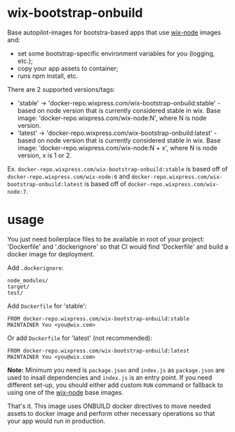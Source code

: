 # wix-bootstrap-onbuild

Base autopilot-images for bootstra-based apps that use [wix-node](https://github.com/wix-private/wix-node-docker-base) images and:
 - set some bootstrap-specific environment variables for you (logging, etc.);
 - copy your app assets to container;
 - runs npm install, etc.

There are 2 supported versions/tags:
 - 'stable' -> 'docker-repo.wixpress.com/wix-bootstrap-onbuild:stable' - based on node version that is currently considered stable in wix. Base image: 'docker-repo.wixpress.com/wix-node:N', where N is node version.
 - 'latest' -> 'docker-repo.wixpress.com/wix-bootstrap-onbuild:latest' - based on node version that is currently considered stable in wix. Base image: 'docker-repo.wixpress.com/wix-node:N + x', where N is node version, x is 1 or 2.

Ex. `docker-repo.wixpress.com/wix-bootstrap-onbuild:stable` is based off of `docker-repo.wixpress.com/wix-node:6` and `docker-repo.wixpress.com/wix-bootstrap-onbuild:latest` is based off of `docker-repo.wixpress.com/wix-node:7`.

# usage

You just need boilerplace files to be available in root of your project: 'Dockerfile' and '.dockerignore' so that CI would find 'Dockerfile' and build a docker image for deployment.

Add `.dockerignore`:

```
node_modules/
target/
test/
```

Add `Dockerfile` for 'stable':

```
FROM docker-repo.wixpress.com/wix-bootstrap-onbuild:stable
MAINTAINER You <you@wix.com>
```

Or add `Dockerfile` for 'latest' (not recommended):

```
FROM docker-repo.wixpress.com/wix-bootstrap-onbuild:latest
MAINTAINER You <you@wix.com>
```

**Note:** Minimum you need is `package.json` and `index.js` as `package.json` are used to insall dependencies and `index.js` is an entry point. If you need different set-up, you should either add custom `RUN` command or fallback to using one of the [wix-node](https://github.com/wix-private/wix-node-docker-base) base images.

That's it. This image uses ONBUILD docker directives to move needed assets to docker image and perform other necessary operations so that your app would run in production.
